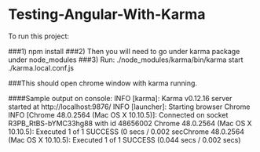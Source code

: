 # Testing-Angular-With-Karma

To run this project:

###1) npm install
###2) Then you will need to go under karma package under node_modules
###3) Run: ./node_modules/karma/bin/karma start ./karma.local.conf.js 

###This should open chrome window with karma running.


####Sample output on console:
INFO [karma]: Karma v0.12.16 server started at http://localhost:9876/
INFO [launcher]: Starting browser Chrome
INFO [Chrome 48.0.2564 (Mac OS X 10.10.5)]: Connected on socket R3PB_RtBS-bYMC33hg88 with id 48656002
Chrome 48.0.2564 (Mac OS X 10.10.5): Executed 1 of 1 SUCCESS (0 secs / 0.002 secChrome 48.0.2564 (Mac OS X 10.10.5): Executed 1 of 1 SUCCESS (0.044 secs / 0.002 secs)

